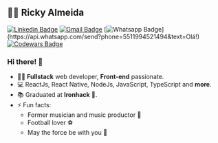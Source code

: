 ## :man_technologist: Ricky Almeida

[![Linkedin Badge](https://img.shields.io/badge/-LinkedIn-blue?style=flat-square&logo=Linkedin&logoColor=white&link=https://www.linkedin.com/in/rickyalmeidadev/)](https://www.linkedin.com/in/rickyalmeidadev/)
[![Gmail Badge](https://img.shields.io/badge/-Gmail-c14438?style=flat-square&logo=Gmail&logoColor=white&link=mailto:ricky.almeida.dev@gmail.com)](mailto:ricky.almeida.dev@gmail.com)
[![Whatsapp Badge](https://img.shields.io/badge/-Whatsapp-4CA143?style=flat-square&labelColor=4CA143&logo=whatsapp&logoColor=white&link=https://api.whatsapp.com/send?phone=5511994521494&text=Olá!)](https://api.whatsapp.com/send?phone=5511994521494&text=Olá!)
[![Codewars Badge](https://www.codewars.com/users/rickyalmeidadev/badges/micro)](https://www.codewars.com/users/nymalone/rickyalmeidadev/micro)

### Hi there! 👋

- :man_technologist: **Fullstack** web developer, **Front-end** passionate.
- :computer: ReactJs, React Native, NodeJs, JavaScript, TypeScript and **more**.
- :books: Graduated at **Ironhack** :blue_heart:.
- ⚡ Fun facts: 
  - Former musician and music productor :guitar:
  - Football lover :soccer:
  - May the force be with you :pray:
  
